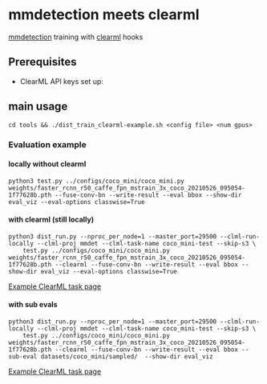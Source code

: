 # mmdetection meets clearml
[mmdetection](https://github.com/open-mmlab/mmdetection) training with [clearml](https://github.com/allegroai/clearml) hooks

## Prerequisites

- ClearML API keys set up: 

## main usage

`cd tools && ./dist_train_clearml-example.sh <config file> <num gpus>`

### Evaluation example

#### locally without clearml

```
python3 test.py ../configs/coco_mini/coco_mini.py weights/faster_rcnn_r50_caffe_fpn_mstrain_3x_coco_20210526_095054-1f77628b.pth --fuse-conv-bn --write-result --eval bbox --show-dir eval_viz --eval-options classwise=True
```

#### with clearml (still locally)

```
python3 dist_run.py --nproc_per_node=1 --master_port=29500 --clml-run-locally --clml-proj mmdet --clml-task-name coco_mini-test --skip-s3 \
    test.py ../configs/coco_mini/coco_mini.py weights/faster_rcnn_r50_caffe_fpn_mstrain_3x_coco_20210526_095054-1f77628b.pth --clearml --fuse-conv-bn --write-result --eval bbox --show-dir eval_viz --eval-options classwise=True
```

[Example ClearML task page](https://app.community.clear.ml/projects/90233d6aa54844a3b1b66eea7d952b26/experiments/d5492c5fb6a64a38b30ef38253e460fb/output/log)

#### with sub evals

```
python3 dist_run.py --nproc_per_node=1 --master_port=29500 --clml-run-locally --clml-proj mmdet --clml-task-name coco_mini-test --skip-s3 \
    test.py ../configs/coco_mini/coco_mini.py weights/faster_rcnn_r50_caffe_fpn_mstrain_3x_coco_20210526_095054-1f77628b.pth --clearml --fuse-conv-bn --write-result --eval bbox --sub-eval datasets/coco_mini/sampled/  --show-dir eval_viz
```

[Example ClearML task page](https://app.community.clear.ml/projects/90233d6aa54844a3b1b66eea7d952b26/experiments/108e6f2662b14557849167fa8a95fcb7/output/artifacts/other/test/output)
